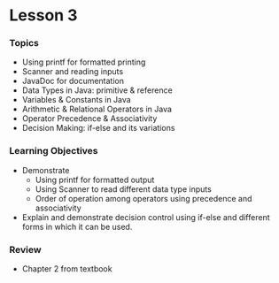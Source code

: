 # Lesson 3

### Topics
- Using printf for formatted printing
- Scanner and reading inputs
- JavaDoc for documentation
- Data Types in Java: primitive & reference
- Variables & Constants in Java
- Arithmetic & Relational Operators in Java
- Operator Precedence & Associativity
- Decision Making: if-else and its variations

### Learning Objectives
- Demonstrate
    - Using printf for formatted output
    - Using Scanner to read different data type inputs
    - Order of operation among operators using precedence and associativity
- Explain and demonstrate decision control using if-else and different forms in which it can be used.

### Review
- Chapter 2 from textbook